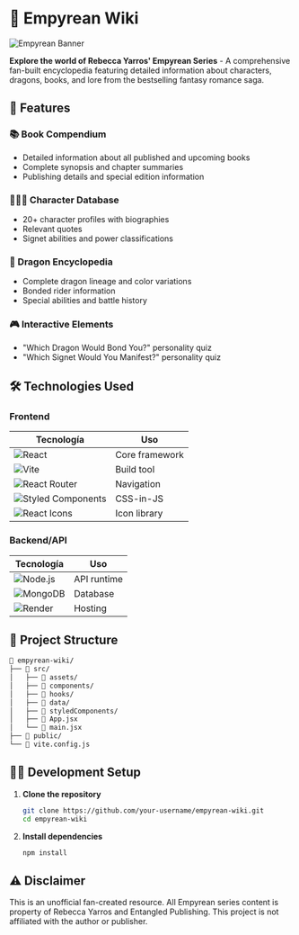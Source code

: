 # 🐉 Empyrean Wiki 

![Empyrean Banner](https://res.cloudinary.com/dxkccna0g/image/upload/v1748891612/banner_pg40uj.png)

**Explore the world of Rebecca Yarros' Empyrean Series** - A comprehensive fan-built encyclopedia featuring detailed information about characters, dragons, books, and lore from the bestselling fantasy romance saga.

## 🌟 Features

### 📚 Book Compendium
- Detailed information about all published and upcoming books
- Complete synopsis and chapter summaries
- Publishing details and special edition information

### 🧑‍🤝‍🧑 Character Database
- 20+ character profiles with biographies
- Relevant quotes
- Signet abilities and power classifications

### 🐲 Dragon Encyclopedia
- Complete dragon lineage and color variations
- Bonded rider information
- Special abilities and battle history

### 🎮 Interactive Elements
- "Which Dragon Would Bond You?" personality quiz
- "Which Signet Would You Manifest?" personality quiz

## 🛠️ Technologies Used

### Frontend
| Tecnología | Uso |
|------------|-----|
| ![React](https://img.shields.io/badge/React-20232A?style=for-the-badge&logo=react&logoColor=61DAFB) | Core framework |
| ![Vite](https://img.shields.io/badge/Vite-B73BFE?style=for-the-badge&logo=vite&logoColor=FFD62E) | Build tool |
| ![React Router](https://img.shields.io/badge/React_Router-CA4245?style=for-the-badge&logo=react-router&logoColor=white) | Navigation |
| ![Styled Components](https://img.shields.io/badge/styled--components-DB7093?style=for-the-badge&logo=styled-components&logoColor=white) | CSS-in-JS |
| ![React Icons](https://img.shields.io/badge/React%20Icons-F7DF1E?style=for-the-badge) | Icon library |

### Backend/API
| Tecnología | Uso |
|------------|-----|
| ![Node.js](https://img.shields.io/badge/Node.js-339933?style=for-the-badge&logo=nodedotjs&logoColor=white) | API runtime |
| ![MongoDB](https://img.shields.io/badge/MongoDB-47A248?style=for-the-badge&logo=mongodb&logoColor=white) | Database |
| ![Render](https://img.shields.io/badge/Render-46E3B7?style=for-the-badge) | Hosting |



## 🚀 Project Structure

```markdown
📁 empyrean-wiki/
├── 📁 src/
│   ├── 📁 assets/  
│   ├── 📁 components/       
│   ├── 📁 hooks/            
│   ├── 📁 data/            
│   ├── 📁 styledComponents/                     
│   ├── 📄 App.jsx   
│   └── 📄 main.jsx          
├── 📁 public/              
└── 📄 vite.config.js       
```



## 🧑‍💻 Development Setup

1. **Clone the repository**
   ```bash
   git clone https://github.com/your-username/empyrean-wiki.git
   cd empyrean-wiki
2. **Install dependencies**
   ```bash
   npm install

## ⚠️ Disclaimer
This is an unofficial fan-created resource. All Empyrean series content is property of Rebecca Yarros and Entangled Publishing. This project is not affiliated with the author or publisher.
